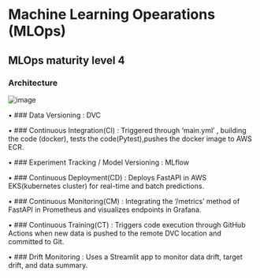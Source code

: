 # Machine Learning Opearations (MLOps)

## MLOps maturity level 4

### Architecture

![image](https://github.com/Chandru-21/MLOps_Project/assets/64595758/123511be-fe66-424d-8776-513b908840fe)

• ### Data Versioning : DVC

• ### Continuous Integration(CI) : Triggered through ‘main.yml’ , building the code (docker), tests the 
                                   code(Pytest),pushes the docker image to AWS ECR. 

• ### Experiment Tracking / Model Versioning : MLflow 

• ### Continuous Deployment(CD) : Deploys FastAPI in AWS EKS(kubernetes cluster) for real-time and 
                                  batch predictions. 

• ### Continuous Monitoring(CM) : Integrating the ‘/metrics’ method of  FastAPI in Prometheus and 
                                  visualizes endpoints in Grafana.  

• ### Continuous Training(CT) : Triggers code execution through GitHub Actions when new data is 
                                pushed to the remote DVC location and committed to Git. 

• ### Drift Monitoring : Uses a Streamlit app to monitor data drift, target drift, and data summary.

